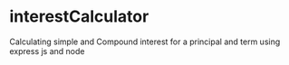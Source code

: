# interestCalculator
Calculating simple and Compound interest for a principal and term using express js and node
